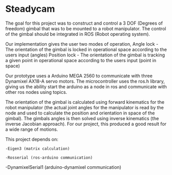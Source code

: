 # Steadycam

The goal for this project was to construct and control a 3 DOF (Degrees of freedom) gimbal that was to be mounted to a robot manipulator.
The control of the gimbal should be integrated in ROS (Robot operating system).

Our implementation gives the user two modes of operation,
Angle lock - The orientation of the gimbal is locked in operational space according to the users input (angles)
Position lock - The orientation of the gimbal is tracking a given point in operational space according to the users input (point in space)

Our prototype uses a Arduino MEGA 2560 to communicate with three Dynamixel AX18-A servo motors. The microcontroller uses the ros.h library, giving us the ability
start the arduino as a node in ros and communicate with other ros nodes using topics.

The orientation of the gimbal is calculated using forward kinematics for the robot manipulator (the actual joint angles for the manipulator
is read by the node and used to calculate the position and orientation in space of the gimbal). The gimbals angles is then solved using
inverse kinematics (the inverse Jacobian approach). For our project, this produced a good result for a wide range of motions.

This project depends on:

    -Eigen3 (matrix calculation)

    -Rosserial (ros-arduino communication)

   -DynamixelSerial1 (arduino-dynamixel communication)
